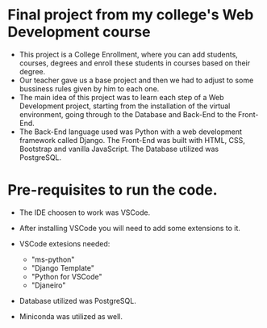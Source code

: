 # Final project from my college's Web Development course

- This project is a College Enrollment, where you can add students, courses, degrees and enroll these students in courses based on their degree. 
- Our teacher gave us a base project and then we had to adjust to some bussiness rules given by him to each one.
- The main idea of this project was to learn each step of a Web Development project, starting from the installation of the virtual environment, going through to the Database and Back-End to the Front-End. 
- The Back-End language used was Python with a web development framework called Django. The Front-End was built with HTML, CSS, Bootstrap and vanilla JavaScript. The Database utilized was PostgreSQL.

# Pre-requisites to run the code.

- The IDE choosen to work was VSCode.
- After installing VSCode you will need to add some extensions to it.
- VSCode extesions needed:
  
  - "ms-python"
  - "Django Template"
  - "Python for VSCode"
  - "Djaneiro"
 
 - Database utilized was PostgreSQL.
 - Miniconda was utilized as well.
